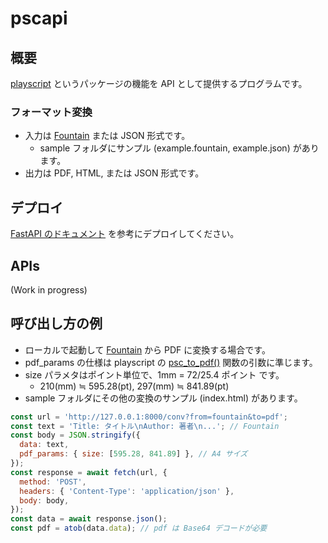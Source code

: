 # pscapi

## 概要

[playscript](https://github.com/satamame/playscript) というパッケージの機能を API として提供するプログラムです。  

### フォーマット変換

- 入力は [Fountain](https://satamame.github.io/playscript/master/fountain.html) または JSON 形式です。
    - sample フォルダにサンプル (example.fountain, example.json) があります。
- 出力は PDF, HTML, または JSON 形式です。

## デプロイ

[FastAPI のドキュメント](https://fastapi.tiangolo.com/ja/deployment/) を参考にデプロイしてください。

## APIs

(Work in progress)

## 呼び出し方の例

- ローカルで起動して [Fountain](https://satamame.github.io/playscript/master/fountain.html) から PDF に変換する場合です。
- pdf_params の仕様は playscript の [psc_to_pdf()](https://satamame.github.io/playscript/master/playscript.conv.html#playscript.conv.pdf.psc_to_pdf) 関数の引数に準じます。
- size パラメタはポイント単位で、1mm = 72/25.4 ポイント です。
    - 210(mm) ≒ 595.28(pt), 297(mm) ≒ 841.89(pt)
- sample フォルダにその他の変換のサンプル (index.html) があります。

```javascript
const url = 'http://127.0.0.1:8000/conv?from=fountain&to=pdf';
const text = 'Title: タイトル\nAuthor: 著者\n...'; // Fountain
const body = JSON.stringify({
  data: text,
  pdf_params: { size: [595.28, 841.89] }, // A4 サイズ
});
const response = await fetch(url, {
  method: 'POST',
  headers: { 'Content-Type': 'application/json' },
  body: body,
});
const data = await response.json();
const pdf = atob(data.data); // pdf は Base64 デコードが必要
```
